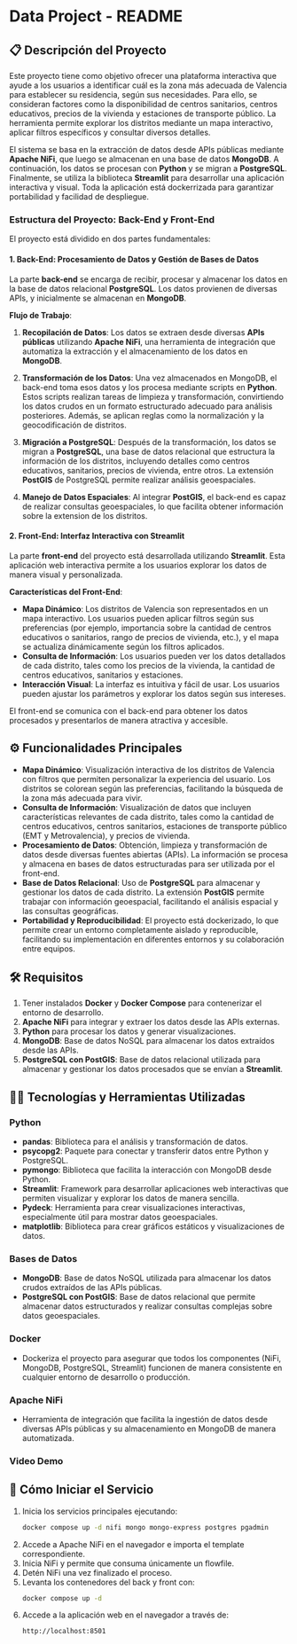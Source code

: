 # **Data Project - README**

## 📋 **Descripción del Proyecto**
Este proyecto tiene como objetivo ofrecer una plataforma interactiva que ayude a los usuarios a identificar cuál es la zona más adecuada de Valencia para establecer su residencia, según sus necesidades. Para ello, se consideran factores como la disponibilidad de centros sanitarios, centros educativos, precios de la vivienda y estaciones de transporte público. La herramienta permite explorar los distritos mediante un mapa interactivo, aplicar filtros específicos y consultar diversos detalles.

El sistema se basa en la extracción de datos desde APIs públicas mediante **Apache NiFi**, que luego se almacenan en una base de datos **MongoDB**. A continuación, los datos se procesan con **Python** y se migran a **PostgreSQL**. Finalmente, se utiliza la biblioteca **Streamlit** para desarrollar una aplicación interactiva y visual. Toda la aplicación está dockerrizada para garantizar portabilidad y facilidad de despliegue.

### **Estructura del Proyecto: Back-End y Front-End**
El proyecto está dividido en dos partes fundamentales:

#### **1. Back-End: Procesamiento de Datos y Gestión de Bases de Datos**
La parte **back-end** se encarga de recibir, procesar y almacenar los datos en la base de datos relacional **PostgreSQL**. Los datos provienen de diversas APIs, y inicialmente se almacenan en **MongoDB**.

**Flujo de Trabajo**:
1. **Recopilación de Datos**: Los datos se extraen desde diversas **APIs públicas** utilizando **Apache NiFi**, una herramienta de integración que automatiza la extracción y el almacenamiento de los datos en **MongoDB**.

2. **Transformación de los Datos**: Una vez almacenados en MongoDB, el back-end toma esos datos y los procesa mediante scripts en **Python**. Estos scripts realizan tareas de limpieza y transformación, convirtiendo los datos crudos en un formato estructurado adecuado para análisis posteriores. Además, se aplican reglas como la normalización y la geocodificación de distritos.

3. **Migración a PostgreSQL**: Después de la transformación, los datos se migran a **PostgreSQL**, una base de datos relacional que estructura la información de los distritos, incluyendo detalles como centros educativos, sanitarios, precios de vivienda, entre otros. La extensión **PostGIS** de PostgreSQL permite realizar análisis geoespaciales.

4. **Manejo de Datos Espaciales**: Al integrar **PostGIS**, el back-end es capaz de realizar consultas geoespaciales, lo que facilita obtener información sobre la extension de los distritos.

#### **2. Front-End: Interfaz Interactiva con Streamlit**
La parte **front-end** del proyecto está desarrollada utilizando **Streamlit**. Esta aplicación web interactiva permite a los usuarios explorar los datos de manera visual y personalizada.

**Características del Front-End**:
- **Mapa Dinámico**: Los distritos de Valencia son representados en un mapa interactivo. Los usuarios pueden aplicar filtros según sus preferencias (por ejemplo, importancia sobre la cantidad de centros educativos o sanitarios, rango de precios de vivienda, etc.), y el mapa se actualiza dinámicamente según los filtros aplicados.
- **Consulta de Información**: Los usuarios pueden ver los datos detallados de cada distrito, tales como los precios de la vivienda, la cantidad de centros educativos, sanitarios y estaciones. 
- **Interacción Visual**: La interfaz es intuitiva y fácil de usar. Los usuarios pueden ajustar los parámetros y explorar los datos según sus intereses.

El front-end se comunica con el back-end para obtener los datos procesados y presentarlos de manera atractiva y accesible.

## ⚙️ **Funcionalidades Principales**
- **Mapa Dinámico**: Visualización interactiva de los distritos de Valencia con filtros que permiten personalizar la experiencia del usuario. Los distritos se colorean según las preferencias, facilitando la búsqueda de la zona más adecuada para vivir.
- **Consulta de Información**: Visualización de datos que incluyen características relevantes de cada distrito, tales como la cantidad de centros educativos, centros sanitarios, estaciones de transporte público (EMT y Metrovalencia), y precios de vivienda.
- **Procesamiento de Datos**: Obtención, limpieza y transformación de datos desde diversas fuentes abiertas (APIs). La información se procesa y almacena en bases de datos estructuradas para ser utilizada por el front-end.
- **Base de Datos Relacional**: Uso de **PostgreSQL** para almacenar y gestionar los datos de cada distrito. La extensión **PostGIS** permite trabajar con información geoespacial, facilitando el análisis espacial y las consultas geográficas.
- **Portabilidad y Reproducibilidad**: El proyecto está dockerizado, lo que permite crear un entorno completamente aislado y reproducible, facilitando su implementación en diferentes entornos y su colaboración entre equipos.

## 🛠️ **Requisitos**
1. Tener instalados **Docker** y **Docker Compose** para contenerizar el entorno de desarrollo.
2. **Apache NiFi** para integrar y extraer los datos desde las APIs externas.
3. **Python** para procesar los datos y generar visualizaciones.
4. **MongoDB**: Base de datos NoSQL para almacenar los datos extraídos desde las APIs.
5. **PostgreSQL con PostGIS**: Base de datos relacional utilizada para almacenar y gestionar los datos procesados que se envían a **Streamlit**.

## 🧑‍💻 **Tecnologías y Herramientas Utilizadas**

### **Python**
- **pandas**: Biblioteca para el análisis y transformación de datos.
- **psycopg2**: Paquete para conectar y transferir datos entre Python y PostgreSQL.
- **pymongo**: Biblioteca que facilita la interacción con MongoDB desde Python.
- **Streamlit**: Framework para desarrollar aplicaciones web interactivas que permiten visualizar y explorar los datos de manera sencilla.
- **Pydeck**: Herramienta para crear visualizaciones interactivas, especialmente útil para mostrar datos geoespaciales.
- **matplotlib**: Biblioteca para crear gráficos estáticos y visualizaciones de datos.

### **Bases de Datos**
- **MongoDB**: Base de datos NoSQL utilizada para almacenar los datos crudos extraídos de las APIs públicas.
- **PostgreSQL con PostGIS**: Base de datos relacional que permite almacenar datos estructurados y realizar consultas complejas sobre datos geoespaciales.

### **Docker**
- Dockeriza el proyecto para asegurar que todos los componentes (NiFi, MongoDB, PostgreSQL, Streamlit) funcionen de manera consistente en cualquier entorno de desarrollo o producción.

### **Apache NiFi**
- Herramienta de integración que facilita la ingestión de datos desde diversas APIs públicas y su almacenamiento en MongoDB de manera automatizada.

### **Video Demo**




## 🚀 **Cómo Iniciar el Servicio**
1. Inicia los servicios principales ejecutando:
   ```bash
   docker compose up -d nifi mongo mongo-express postgres pgadmin
   ```
2. Accede a Apache NiFi en el navegador e importa el template correspondiente.
3. Inicia NiFi y permite que consuma únicamente un flowfile.
4. Detén NiFi una vez finalizado el proceso.
5. Levanta los contenedores del back y front con:
   ```bash
   docker compose up -d
   ```
6. Accede a la aplicación web en el navegador a través de:
   ```
   http://localhost:8501
   ```

